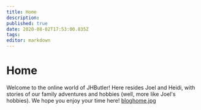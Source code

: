 ```yaml
---
title: Home
description: 
published: true
date: 2020-08-02T17:53:00.835Z
tags: 
editor: markdown
---
```


# Home

Welcome to the online world of JHButler! Here resides Joel and Heidi,  with stories of our family adventures and hobbies (well, more like Joel's hobbies). We hope you enjoy your time here! 
[bloghome.jpg](/bloghome.jpg)


